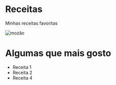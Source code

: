 # Receitas
Minhas receitas favoritas

![mozão](sakura.png)

# Algumas que mais gosto
 - Receita 1
 - Receita 2
 - Receita 4
